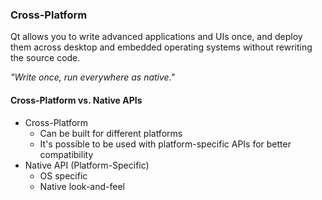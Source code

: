 ### Cross-Platform

Qt allows you to write advanced applications and UIs once, and deploy them across desktop and embedded operating systems without rewriting the source code.

*"Write once, run everywhere as native."*


#### Cross-Platform vs. Native APIs

- Cross-Platform
	+ Can be built for different platforms
	+ It's possible to be used with platform-specific APIs for better compatibility
- Native API (Platform-Specific)
	+ OS specific
	+ Native look-and-feel